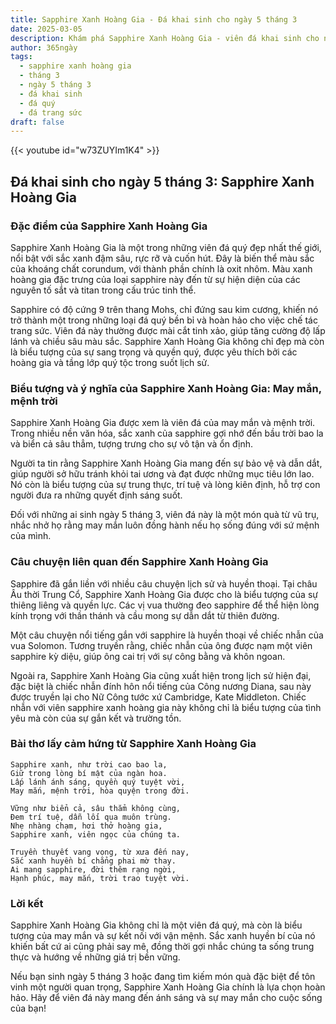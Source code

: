 ```yaml
---
title: Sapphire Xanh Hoàng Gia - Đá khai sinh cho ngày 5 tháng 3
date: 2025-03-05
description: Khám phá Sapphire Xanh Hoàng Gia - viên đá khai sinh cho ngày 5 tháng 3, biểu tượng của May mắn, mệnh trời. Cùng tìm hiểu ý nghĩa sâu sắc của viên đá độc đáo này.
author: 365ngày
tags:
  - sapphire xanh hoàng gia
  - tháng 3
  - ngày 5 tháng 3
  - đá khai sinh
  - đá quý
  - đá trang sức
draft: false
---
```


{{< youtube id="w73ZUYIm1K4" >}}

## Đá khai sinh cho ngày 5 tháng 3: Sapphire Xanh Hoàng Gia

### Đặc điểm của Sapphire Xanh Hoàng Gia

Sapphire Xanh Hoàng Gia là một trong những viên đá quý đẹp nhất thế giới, nổi bật với sắc xanh đậm sâu, rực rỡ và cuốn hút. Đây là biến thể màu sắc của khoáng chất corundum, với thành phần chính là oxit nhôm. Màu xanh hoàng gia đặc trưng của loại sapphire này đến từ sự hiện diện của các nguyên tố sắt và titan trong cấu trúc tinh thể.

Sapphire có độ cứng 9 trên thang Mohs, chỉ đứng sau kim cương, khiến nó trở thành một trong những loại đá quý bền bỉ và hoàn hảo cho việc chế tác trang sức. Viên đá này thường được mài cắt tinh xảo, giúp tăng cường độ lấp lánh và chiều sâu màu sắc. Sapphire Xanh Hoàng Gia không chỉ đẹp mà còn là biểu tượng của sự sang trọng và quyền quý, được yêu thích bởi các hoàng gia và tầng lớp quý tộc trong suốt lịch sử.

### Biểu tượng và ý nghĩa của Sapphire Xanh Hoàng Gia: May mắn, mệnh trời

Sapphire Xanh Hoàng Gia được xem là viên đá của may mắn và mệnh trời. Trong nhiều nền văn hóa, sắc xanh của sapphire gợi nhớ đến bầu trời bao la và biển cả sâu thẳm, tượng trưng cho sự vô tận và ổn định.

Người ta tin rằng Sapphire Xanh Hoàng Gia mang đến sự bảo vệ và dẫn dắt, giúp người sở hữu tránh khỏi tai ương và đạt được những mục tiêu lớn lao. Nó còn là biểu tượng của sự trung thực, trí tuệ và lòng kiên định, hỗ trợ con người đưa ra những quyết định sáng suốt.

Đối với những ai sinh ngày 5 tháng 3, viên đá này là một món quà từ vũ trụ, nhắc nhở họ rằng may mắn luôn đồng hành nếu họ sống đúng với sứ mệnh của mình.

### Câu chuyện liên quan đến Sapphire Xanh Hoàng Gia

Sapphire đã gắn liền với nhiều câu chuyện lịch sử và huyền thoại. Tại châu Âu thời Trung Cổ, Sapphire Xanh Hoàng Gia được cho là biểu tượng của sự thiêng liêng và quyền lực. Các vị vua thường đeo sapphire để thể hiện lòng kính trọng với thần thánh và cầu mong sự dẫn dắt từ thiên đường.

Một câu chuyện nổi tiếng gắn với sapphire là huyền thoại về chiếc nhẫn của vua Solomon. Tương truyền rằng, chiếc nhẫn của ông được nạm một viên sapphire kỳ diệu, giúp ông cai trị với sự công bằng và khôn ngoan.

Ngoài ra, Sapphire Xanh Hoàng Gia cũng xuất hiện trong lịch sử hiện đại, đặc biệt là chiếc nhẫn đính hôn nổi tiếng của Công nương Diana, sau này được truyền lại cho Nữ Công tước xứ Cambridge, Kate Middleton. Chiếc nhẫn với viên sapphire xanh hoàng gia này không chỉ là biểu tượng của tình yêu mà còn của sự gắn kết và trường tồn.

### Bài thơ lấy cảm hứng từ Sapphire Xanh Hoàng Gia

```
Sapphire xanh, như trời cao bao la,  
Giữ trong lòng bí mật của ngàn hoa.  
Lấp lánh ánh sáng, quyền quý tuyệt vời,  
May mắn, mệnh trời, hòa quyện trong đời.  

Vững như biển cả, sâu thẳm không cùng,  
Đem trí tuệ, dẫn lối qua muôn trùng.  
Nhẹ nhàng chạm, hơi thở hoàng gia,  
Sapphire xanh, viên ngọc của chúng ta.  

Truyền thuyết vang vọng, từ xưa đến nay,  
Sắc xanh huyền bí chẳng phai mờ thay.  
Ai mang sapphire, đời thêm rạng ngời,  
Hạnh phúc, may mắn, trời trao tuyệt vời.  
```

### Lời kết

Sapphire Xanh Hoàng Gia không chỉ là một viên đá quý, mà còn là biểu tượng của may mắn và sự kết nối với vận mệnh. Sắc xanh huyền bí của nó khiến bất cứ ai cũng phải say mê, đồng thời gợi nhắc chúng ta sống trung thực và hướng về những giá trị bền vững.

Nếu bạn sinh ngày 5 tháng 3 hoặc đang tìm kiếm món quà đặc biệt để tôn vinh một người quan trọng, Sapphire Xanh Hoàng Gia chính là lựa chọn hoàn hảo. Hãy để viên đá này mang đến ánh sáng và sự may mắn cho cuộc sống của bạn!